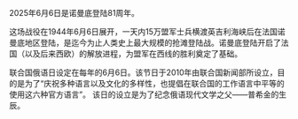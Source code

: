 2025年6月6日是诺曼底登陆81周年。

这场战役在1944年6月6日展开，一天内15万盟军士兵横渡英吉利海峡后在法国诺曼底地区登陆，是迄今为止人类史上最大规模的抢滩登陆战。诺曼底登陆开启了法国（以及后来西欧）的解放进程，为盟军在西线的胜利奠定了基础。



联合国俄语日设定在每年的6月6日。该节日于2010年由联合国新闻部所设立，目的是为了“庆祝多种语言以及文化的多样性，也提倡在联合国的工作语言中平等的使用这六种官方语言”。 该日的设立是为了纪念俄语现代文学之父——普希金的生辰。
